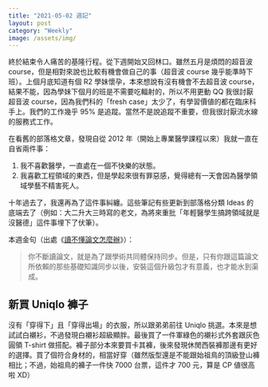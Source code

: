```yaml
---
title: "2021-05-02 週記"
layout: post
category: "Weekly"
image: /assets/img/
---
```


終於結束令人痛苦的基隆行程。從下週開始又回林口。雖然五月是煩悶的超音波 course，但是相對來說也比較有機會做自己的事（超音波 course 幾乎能準時下班）。上個月底知道有個 R2 學妹懷孕，本來想說有沒有機會不去超音波 course，結果不能，因為學妹下個月的班是不需要吃輻射的，所以不用更動 QQ 我很討厭超音波 course，因為我們科的「fresh case」太少了，有學習價値的都在臨床科手上。我們的工作幾乎 95% 是追蹤。當然不是說追蹤不重要，但我很討厭流水線的服務式工作。

在看舊的部落格文章，發現自從 2012 年（開始上專業醫學課程以來）我就一直在自省兩件事：

1. 我不喜歡醫學，一直處在一個不快樂的狀態。
2. 我喜歡工程領域的東西，但是學起來很有罪惡感，覺得總有一天會因為醫學領域學藝不精害死人。

十年過去了，我還再為了這件事糾纏。這些筆記有些更新到部落格分類 Ideas 的底端去了（例如：大二升大三時寫的老文，為將來重批「年輕醫學生搞跨領域就是沒醫德」這件事埋下了伏筆）。

本週金句（出處《[讀不懂論文怎麼辦](https://zhuanlan.zhihu.com/p/90113374)》）：

> 你不斷讀論文，就是為了跟學術共同體保持同步。但是，只有你跟這篇論文所依賴的那些基礎知識同步以後，安裝這個升級包才有意義，也才能水到渠成。

## 新買 Uniqlo 褲子

沒有「穿得下」且「穿得出場」的衣服，所以跟弟弟前往 Uniqlo 挑選。本來是想試試白襯衫，不過發現白襯衫超級顯胖。最後買了一件軍綠色的襯衫式外套跟灰色圓領 T-shirt 做搭配。褲子部分本來要買卡其褲，後來發現休閒西裝褲那邊有更好的選擇。買了個符合身材的，相當好穿（雖然版型還是不能跟始祖鳥的頂級登山褲相比；不過，始祖鳥的褲子一件快 7000 台票，這件才 700 元，算是 CP 値很高啦 XD）

